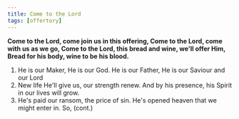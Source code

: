 ```yaml
---
title: Come to the Lord
tags: [offertory]
---
```


**Come to the Lord, come join us in this offering,
Come to the Lord, come with us as we go,
Come to the Lord, this bread and wine, we'll offer Him,
Bread for his body, wine to be his blood.**

1. He is our Maker, He is our God.
  He is our Father, He is our Saviour and our Lord
1. New life He'll give us, our strength renew.
  And by his presence, his Spirit in our lives will grow.
1. He's paid our ransom, the price of sin.
  He's opened heaven that we might enter in. So, (cont.)
